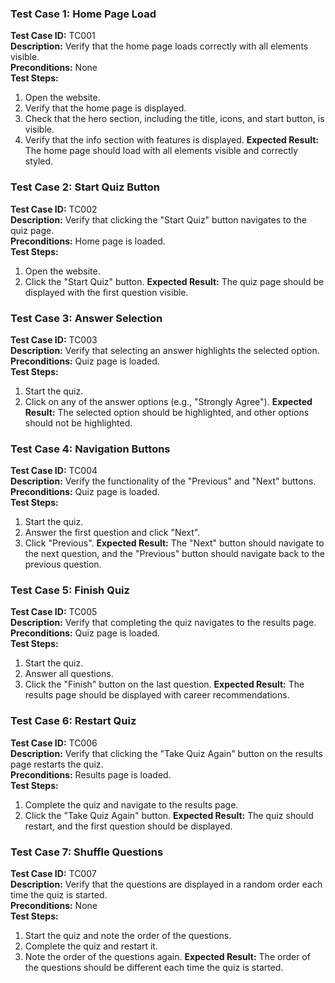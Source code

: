 ### Test Case 1: Home Page Load
**Test Case ID:** TC001  
**Description:** Verify that the home page loads correctly with all elements visible.  
**Preconditions:** None  
**Test Steps:**
1. Open the website.
2. Verify that the home page is displayed.
3. Check that the hero section, including the title, icons, and start button, is visible.
4. Verify that the info section with features is displayed.
**Expected Result:** The home page should load with all elements visible and correctly styled.

### Test Case 2: Start Quiz Button
**Test Case ID:** TC002  
**Description:** Verify that clicking the "Start Quiz" button navigates to the quiz page.  
**Preconditions:** Home page is loaded.  
**Test Steps:**
1. Open the website.
2. Click the "Start Quiz" button.
**Expected Result:** The quiz page should be displayed with the first question visible.

### Test Case 3: Answer Selection
**Test Case ID:** TC003  
**Description:** Verify that selecting an answer highlights the selected option.  
**Preconditions:** Quiz page is loaded.  
**Test Steps:**
1. Start the quiz.
2. Click on any of the answer options (e.g., "Strongly Agree").
**Expected Result:** The selected option should be highlighted, and other options should not be highlighted.

### Test Case 4: Navigation Buttons
**Test Case ID:** TC004  
**Description:** Verify the functionality of the "Previous" and "Next" buttons.  
**Preconditions:** Quiz page is loaded.  
**Test Steps:**
1. Start the quiz.
2. Answer the first question and click "Next".
3. Click "Previous".
**Expected Result:** The "Next" button should navigate to the next question, and the "Previous" button should navigate back to the previous question.

### Test Case 5: Finish Quiz
**Test Case ID:** TC005  
**Description:** Verify that completing the quiz navigates to the results page.  
**Preconditions:** Quiz page is loaded.  
**Test Steps:**
1. Start the quiz.
2. Answer all questions.
3. Click the "Finish" button on the last question.
**Expected Result:** The results page should be displayed with career recommendations.

### Test Case 6: Restart Quiz
**Test Case ID:** TC006  
**Description:** Verify that clicking the "Take Quiz Again" button on the results page restarts the quiz.  
**Preconditions:** Results page is loaded.  
**Test Steps:**
1. Complete the quiz and navigate to the results page.
2. Click the "Take Quiz Again" button.
**Expected Result:** The quiz should restart, and the first question should be displayed.

### Test Case 7: Shuffle Questions
**Test Case ID:** TC007  
**Description:** Verify that the questions are displayed in a random order each time the quiz is started.  
**Preconditions:** None  
**Test Steps:**
1. Start the quiz and note the order of the questions.
2. Complete the quiz and restart it.
3. Note the order of the questions again.
**Expected Result:** The order of the questions should be different each time the quiz is started.
